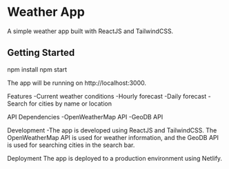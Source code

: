 # Weather App

A simple weather app built with ReactJS and TailwindCSS.

## Getting Started
npm install
npm start

The app will be running on http://localhost:3000.

Features
-Current weather conditions
-Hourly forecast
-Daily forecast
-Search for cities by name or location

API Dependencies
-OpenWeatherMap API
-GeoDB API

Development
-The app is developed using ReactJS and TailwindCSS. The OpenWeatherMap API is used for weather information, and the GeoDB API is used for searching cities in the search bar.

Deployment
The app is deployed to a production environment using  Netlify.